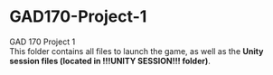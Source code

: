 # GAD170-Project-1
GAD 170 Project 1
<br>
This folder contains all files to launch the game, as well as the <b>Unity session files (located in !!!UNITY SESSION!!! folder)</b>. 
